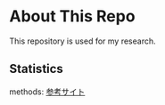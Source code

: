# About This Repo

This repository is used for my research.

## Statistics

methods: [参考サイト](https://www.statweb.jp/method/sentaku-houhou)
